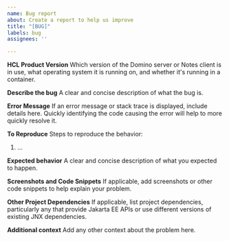 ```yaml
---
name: Bug report
about: Create a report to help us improve
title: "[BUG]"
labels: bug
assignees: ''

---
```


**HCL Product Version**
Which version of the Domino server or Notes client is in use, what operating system it is running on, and whether it's running in a container.

**Describe the bug**
A clear and concise description of what the bug is.

**Error Message**
If an error message or stack trace is displayed, include details here. Quickly identifying the code causing the error will help to more quickly resolve it.

**To Reproduce**
Steps to reproduce the behavior:
1. ...

**Expected behavior**
A clear and concise description of what you expected to happen.

**Screenshots and Code Snippets**
If applicable, add screenshots or other code snippets to help explain your problem.

**Other Project Dependencies**
If applicable, list project dependencies, particularly any that provide Jakarta EE APIs or use different versions of existing JNX dependencies.

**Additional context**
Add any other context about the problem here.